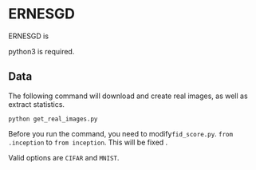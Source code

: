 # ERNESGD
ERNESGD is 

python3 is required.




## Data
The following command will download and create real images,
as well as extract statistics.

```
python get_real_images.py
```

Before you run the command, you need to modify``fid_score.py``.
``from .inception`` to ``from inception``. 
This will be fixed .

Valid options are ``CIFAR`` and ``MNIST``.

